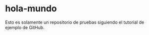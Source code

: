 # hola-mundo

Esto es solamente un repositorio de pruebas siguiendo el tutorial de ejemplo de GitHub.
